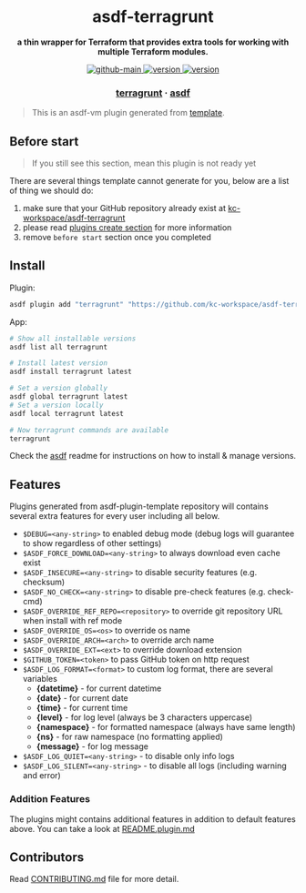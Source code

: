 <h1 align="center">
  asdf-terragrunt
</h1>

<!-- Description section -->
<p align="center">
  <strong>a thin wrapper for Terraform that provides extra tools for working with multiple Terraform modules.</strong>
</p>

<!-- Badges section -->
<p align="center">
  <a href="https://github.com/kc-workspace/asdf-terragrunt/actions/workflows/main.yml">
    <img
      alt="github-main"
      src="https://img.shields.io/github/actions/workflow/status/kc-workspace/asdf-terragrunt/main.yml?style=flat-square&logo=github">
  </a>
  <a href="https://github.com/kc-workspace/asdf-terragrunt/releases">
    <img
      alt="version"
      src="https://img.shields.io/github/v/release/kc-workspace/asdf-terragrunt?style=flat-square&logo=github">
  </a>
  <a href="https://github.com/kc-workspace/asdf-terragrunt/commits/main">
    <img
      alt="version"
      src="https://img.shields.io/github/last-commit/kc-workspace/asdf-terragrunt/main?style=flat-square&logo=github">
  </a>
</p>

<!-- Links section -->
<h3 align="center">
  <a href="https://terragrunt.gruntwork.io/">terragrunt</a>
  <span> · </span>
  <a href="https://asdf-vm.com">asdf</a>
</h3>

> This is an asdf-vm plugin generated from [template][template-gh].

## Before start

> If you still see this section, mean this plugin is not ready yet

There are several things template cannot generate for you,
below are a list of thing we should do:

1. make sure that your GitHub repository already exist at [kc-workspace/asdf-terragrunt][plugin-gh]
2. please read [plugins create section][asdf-create-plugin] for more information
3. remove `before start` section once you completed

## Install

Plugin:

```sh
asdf plugin add "terragrunt" "https://github.com/kc-workspace/asdf-terragrunt.git"
```

App:

```sh
# Show all installable versions
asdf list all terragrunt

# Install latest version
asdf install terragrunt latest

# Set a version globally
asdf global terragrunt latest
# Set a version locally
asdf local terragrunt latest

# Now terragrunt commands are available
terragrunt
```

Check the [asdf][asdf-link] readme for instructions on
how to install & manage versions.

## Features

Plugins generated from asdf-plugin-template repository will
contains several extra features for every user including all below.

- `$DEBUG=<any-string>` to enabled debug mode (debug logs will guarantee to show regardless of other settings)
- `$ASDF_FORCE_DOWNLOAD=<any-string>` to always download even cache exist
- `$ASDF_INSECURE=<any-string>` to disable security features (e.g. checksum)
- `$ASDF_NO_CHECK=<any-string>` to disable pre-check features (e.g. check-cmd)
- `$ASDF_OVERRIDE_REF_REPO=<repository>` to override git repository URL when install with ref mode
- `$ASDF_OVERRIDE_OS=<os>` to override os name
- `$ASDF_OVERRIDE_ARCH=<arch>` to override arch name
- `$ASDF_OVERRIDE_EXT=<ext>` to override download extension
- `$GITHUB_TOKEN=<token>` to pass GitHub token on http request
- `$ASDF_LOG_FORMAT=<format>` to custom log format, there are several variables
  - **{datetime}** - for current datetime
  - **{date}** - for current date
  - **{time}** - for current time
  - **{level}** - for log level (always be 3 characters uppercase)
  - **{namespace}** - for formatted namespace (always have same length)
  - **{ns}** - for raw namespace (no formatting applied)
  - **{message}** - for log message
- `$ASDF_LOG_QUIET=<any-string>` - to disable only info logs
- `$ASDF_LOG_SILENT=<any-string>` - to disable all logs (including warning and error)

### Addition Features

The plugins might contains additional features
in addition to default features above.
You can take a look at [README.plugin.md][app-readme-md]

## Contributors

Read [CONTRIBUTING.md][contributing-md] file for more detail.

<!-- LINKS SECTION -->

[app-readme-md]: ./README.plugin.md
[contributing-md]: ./CONTRIBUTING.md
[plugin-gh]: https://github.com/kc-workspace/asdf-terragrunt
[template-gh]: https://github.com/kc-workspace/asdf-plugin-template
[asdf-link]: https://github.com/asdf-vm/asdf
[asdf-create-plugin]: https://asdf-vm.com/plugins/create.html
